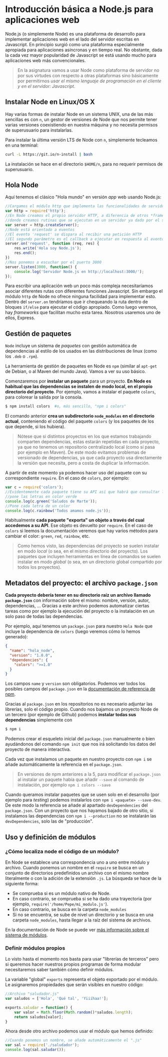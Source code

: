 # Introducción básica a Node.js para aplicaciones web

Node.js (o simplemente Node) es una plataforma de desarrollo para implementar aplicaciones web en el lado del servidor escritas en Javascript. En principio surgió como una plataforma especialmente apropiada para aplicaciones asíncronas y en tiempo real. No obstante, dada la cada vez mayor popularidad de Javascript se está usando mucho para aplicaciones web más convencionales. 

> En la asignatura vamos a usar Node como plataforma de servidor no por sus virtudes con respecto a otras plataformas sino básicamente por permitirnos *usar el mismo lenguaje de programación en el cliente y en el servidor: Javascript*.

## Instalar Node en Linux/OS X

Hay varias formas de instalar Node en un sistema UNIX, una de las más sencillas es con `n`, un gestor de versiones de Node que nos permite tener varias versiones coexistiendo en nuestra máquina y no necesita permisos de superusuario para instalarlas.

Para instalar la última versión LTS de Node con `n`, simplemente tecleamos en una terminal:

```bash
curl -L https://git.io/n-install | bash
```
La instalación se hace en el directorio `$HOME/n`, para no requerir permisos de superusuario.

## Hola Node

Aquí tenemos el clásico "Hola mundo" en versión *app* web usando Node.js:

```javascript
//Cargamos el módulo http que implementa las funcionalidades de servidor web
var http = require('http');
//En Node creamos el propio servidor HTTP, a diferencia de otros *frameworks*
//donde creamos rutinas que se ejecutan en un servidor ya dado por el sistema
var server = http.createServer();
//Node está orientado a eventos 
//El evento 'request' se dispara al recibir una petición HTTP
//El segundo parámetro es el callback a ejecutar en respuesta al evento
server.on('request', function (req, res) {
    res.write('Hola soy Node.js');  
    res.end();
})
//Nos ponemos a escuchar por el puerto 3000
server.listen(3000, function() {
    console.log('Servidor Node.js en http://localhost:3000/');
});
```

Para escribir una aplicación web un poco más compleja necesitaríamos asociar diferentes rutas con diferentes funciones Javascript. Sin embargo el módulo `http` de Node no ofrece ninguna facilidad para implementar esto. Dentro del `server.on` tendríamos que ir chequeando la ruta dentro de bloques `if/else` para ejecutar el código apropiado. Como luego veremos, hay *frameworks* que facilitan mucho esta tarea. Nosotros usaremos uno de ellos, Express. 

## Gestión de paquetes

`Node` incluye un sistema de *paquetes* con gestión automática de dependencias al estilo de los usados en las distribuciones de linux (como los `.deb` o `.rpm`).

La herramienta de gestión de paquetes en Node es `npm` (similar al `apt-get` de Debian, o al Maven del mundo Java). Vamos a ver su uso básico. 

Comenzaremos por **instalar un paquete** para un proyecto. **En Node es habitual que las dependencias se instalen de modo local, en el propio directorio del proyecto**. Por ejemplo, vamos a instalar el paquete `colors`, para colorear la salida por la consola.

```bash
$ npm install colors  #o, más sencillo, "npm i colors"
```

El comando anterior **crea un subdirectorio `node_modules` en el directorio actual**, conteniendo el código del paquete `colors` (y los paquetes de los que depende, si los hubiera).

> Nótese que si distintos proyectos en los que estamos trabajando comparten dependencias, estas estarán repetidas en cada proyecto, ya que no tenemos un repositorio centralizado local (como sí pasa por ejemplo en Maven). De este modo evitamos problemas de versionado de dependencias, ya que cada proyecto usa directamente la versión que necesita, pero a costa de duplicar la información.

A partir de este momento ya podemos hacer uso del paquete con su correspondiente `require`. En el caso de `colors`, por ejemplo:

```javascript
var c = require('colors');
//Evidentemente cada paquete tiene su API así que habrá que consultar la documentación para saber cómo usarlo
//pone las letras en color verde
console.log(c.green('Saludos de Marte'));
//Pone cada letra de un color
console.log(c.rainbow('Todos amamos node.js'));
```

Habitualmente **cada paquete "exporta" un objeto a través del cual accedemos a su API**. Ese objeto es devuelto por `require`. En el caso de `colors` si leemos la documentación veremos que hay varios métodos para cambiar el color: `green`, `red`, `rainbow`, etc.

> Como hemos visto, las dependencias del proyecto se suelen instalar en modo *local* (o sea, en el mismo directorio del proyecto). Los paquetes que incluyen herramientas en línea de comandos se suelen instalar en modo *global* (o sea, en un directorio global compartido por todos los proyectos).

## Metadatos del proyecto: el archivo `package.json`

**Cada proyecto debería tener en su directorio raíz un archivo llamado `package.json`** con información sobre el mismo: nombre, versión, autor, dependencias, ... Gracias a este archivo podemos automatizar ciertas tareas como por ejemplo la ejecución del proyecto o la instalación en un solo paso de todas las dependencias.

Por ejemplo, aquí tenemos un `package.json` para nuestro `Hola Node` que incluye la dependencia de `colors` (luego veremos cómo lo hemos generado):

```json
{
  "name": "hola_node",
  "version": "1.0.0",
  "dependencies": {
    "colors": ">=1.0"
  }
}
```

Los campos `name` y `version` son obligatorios. Podemos ver todos los posibles campos del `package.json` en la [documentación de referencia de npm](https://docs.npmjs.com/files/package.json).

Gracias al `package.json` en los repositorios no es necesario adjuntar las librerías, solo el código propio. Cuando nos bajamos un proyecto Node de un tercero (por ejemplo de Github)  podemos **instalar todas sus dependencias** simplemente con

```bash
$ npm i 
```

Podemos crear el esqueleto inicial del `package.json` manualmente o bien ayudándonos del comando `npm init` que nos irá solicitando los datos del proyecto de manera interactiva.

Cada vez que instalamos un paquete en nuestro proyecto con `npm i` se añade automáticamente la referencia en el `package.json`.

> En versiones de npm anteriores a la 5, para modificar el `package.json` al instalar un paquete había que añadir `--save` al comando de instalación, por ejemplo `npm i colors --save`

Cuando queramos instalar paquetes que se usen solo en el desarrollo (por ejemplo para *testing*) podemos instalarlos con `npm i <paquete> --save-dev`. De este modo la referencia se añade al apartado `devDependencies` del `package.json`. Con un proyecto que nos hayamos bajado de otro sitio, si instalamos las dependencias con `npm i --production` no se instalarán las `devDependencies`, solo las de "producción". 

## Uso y definición de módulos

### ¿Cómo localiza node el código de un módulo?

En Node se establece una correspondencia uno a uno entre módulo y archivo. Cuando ponemos un nombre en el `require` se busca en un conjunto de directorios predefinidos un archivo con el mismo nombre literalmente o con la adición de la extensión `.js`. La búsqueda se hace de la siguiente forma:

- Se comprueba si es un módulo nativo de Node.
- En caso contrario, se comprueba si se ha dado una trayectoria (por ejemplo, `require('/home/Pepe/mi_modulo.js'`).
- En caso contrario, se busca en la carpeta `node_modules`
- Si no se encuentra, se sube de nivel un directorio y se busca en una carpeta `node_modules`, hasta llegar a la raíz del sistema de archivos.

En la documentación de Node se puede ver [más información sobre el sistema de módulos](https://nodejs.org/api/modules.html).


### Definir módulos propios

Lo visto hasta el momento nos basta para usar "librerías de terceros" pero si queremos hacer nuestros propios programas de forma modular necesitaremos saber también cómo definir módulos.

La variable "global" `exports` representa el objeto exportado por el módulo. Le asignaremos propiedades que serán visibles en nuestro código:

```javascript
//Archivo "saludador.js"
var saludos = ['Hola', 'Qué tal', 'Yiiihaa!'];

exports.saludar = function() {   
    var valor = Math.floor(Math.random()*saludos.length);
    return saludos[valor];
}
```

Ahora desde otro archivo podemos usar el módulo que hemos definido:

```javascript
//Cuando ponemos un nombre, se añade automáticamente el ".js"
var sal = require('./saludador');
console.log(sal.saludar());
```
